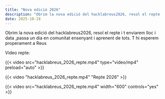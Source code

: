 ```yaml
---
title: "Nova edició 2026"
description: "Obrim la nova edició del hacklabreus2026, resol el repte i t enviarem lloc i data ,passa un dia en comunitat ensenyant i aprenent de tots. T hi esperem properament a Reus"
date: 2025-10-18
---
```

Obrim la nova edició del hacklabreus2026, resol el repte i t enviarem lloc i data ,passa un dia en comunitat ensenyant i aprenent de tots. T hi esperem properament a Reus

Video repte:

{{< video src="hacklabreus_2026_repte.mp4" type="video/mp4" preload="auto" >}}

{{< video "hacklabreus_2026_repte.mp4" "Repte 2026" >}}

{{< video src="hacklabreus_2026_repte.mp4" width="600" controls="yes" >}}

